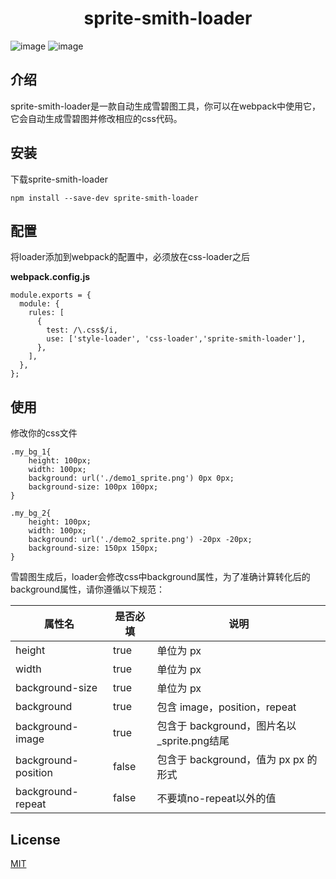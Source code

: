 <!--
 * @Descripttion: 
 * @Author: sunft
 * @Date: 2020-05-22 13:55:05
 * @LastEditTime: 2020-05-22 13:55:41
--> 
<h1 align="center">sprite-smith-loader</h1>


![image](https://img.shields.io/badge/license-MIT-green)
![image](https://img.shields.io/badge/webpack-%5E4.0.0-blue)
## 介绍
sprite-smith-loader是一款自动生成雪碧图工具，你可以在webpack中使用它，它会自动生成雪碧图并修改相应的css代码。
## 安装
下载sprite-smith-loader

```
npm install --save-dev sprite-smith-loader
```
## 配置
将loader添加到webpack的配置中，必须放在css-loader之后

**webpack.config.js**

```
module.exports = {
  module: {
    rules: [
      {
        test: /\.css$/i,
        use: ['style-loader', 'css-loader','sprite-smith-loader'],
      },
    ],
  },
};
```

## 使用
修改你的css文件

```
.my_bg_1{
    height: 100px;
    width: 100px;
    background: url('./demo1_sprite.png') 0px 0px;
    background-size: 100px 100px;
}

.my_bg_2{
    height: 100px;
    width: 100px;
    background: url('./demo2_sprite.png') -20px -20px;
    background-size: 150px 150px;
}
```
雪碧图生成后，loader会修改css中background属性，为了准确计算转化后的background属性，请你遵循以下规范：
    

属性名 | 是否必填 | 说明
---|---|---
height | true| 单位为 px
width | true| 单位为 px
background-size | true| 单位为 px
background | true| 包含 image，position，repeat
background-image | true| 包含于 background，图片名以 _sprite.png结尾
background-position | false| 包含于 background，值为 px px 的形式
background-repeat | false| 不要填no-repeat以外的值




## License

[MIT](https://github.com/sunft1996/sprite-smith-loader/blob/master/LICENSE)
